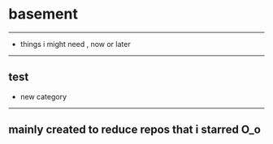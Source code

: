 # basement
---

* things i might need , now or later

------
test
------

* new category
---
mainly created to reduce repos that i starred O_o
---
